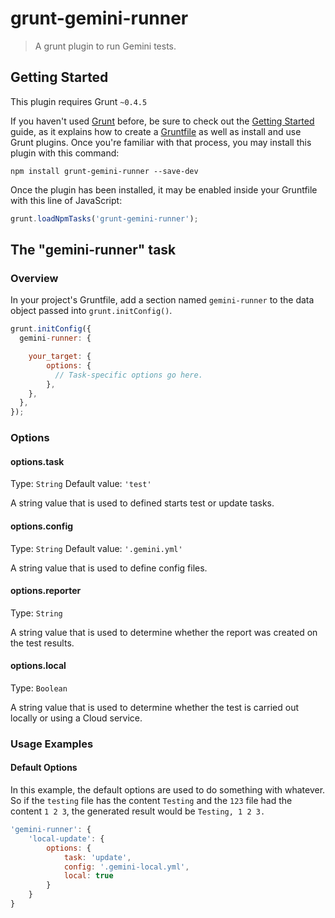 # grunt-gemini-runner

> A grunt plugin to run Gemini tests.

## Getting Started
This plugin requires Grunt `~0.4.5`

If you haven't used [Grunt](http://gruntjs.com/) before, be sure to check out the [Getting Started](http://gruntjs.com/getting-started) guide, as it explains how to create a [Gruntfile](http://gruntjs.com/sample-gruntfile) as well as install and use Grunt plugins. Once you're familiar with that process, you may install this plugin with this command:

```shell
npm install grunt-gemini-runner --save-dev
```

Once the plugin has been installed, it may be enabled inside your Gruntfile with this line of JavaScript:

```js
grunt.loadNpmTasks('grunt-gemini-runner');
```

## The "gemini-runner" task

### Overview
In your project's Gruntfile, add a section named `gemini-runner` to the data object passed into `grunt.initConfig()`.

```js
grunt.initConfig({
  gemini-runner: {

    your_target: {
        options: {
          // Task-specific options go here.
        },
    },
  },
});
```

### Options

#### options.task
Type: `String`
Default value: `'test'`

A string value that is used to defined starts test or update tasks.

#### options.config
Type: `String`
Default value: `'.gemini.yml'`

A string value that is used to define config files.

#### options.reporter
Type: `String`

A string value that is used to determine whether the report was created on the test results.

#### options.local
Type: `Boolean`

A string value that is used to determine whether the test is carried out locally or using a Cloud service.

### Usage Examples

#### Default Options
In this example, the default options are used to do something with whatever. So if the `testing` file has the content `Testing` and the `123` file had the content `1 2 3`, the generated result would be `Testing, 1 2 3.`

```js
'gemini-runner': {
    'local-update': {
        options: {
            task: 'update',
            config: '.gemini-local.yml',
            local: true
        }
    }
}
```